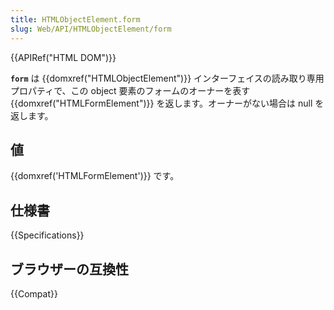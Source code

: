 ```yaml
---
title: HTMLObjectElement.form
slug: Web/API/HTMLObjectElement/form
---
```

{{APIRef("HTML DOM")}}

**`form`** は {{domxref("HTMLObjectElement")}} インターフェイスの読み取り専用プロパティで、この object 要素のフォームのオーナーを表す {{domxref("HTMLFormElement")}} を返します。オーナーがない場合は null を返します。

## 値

{{domxref('HTMLFormElement')}} です。

## 仕様書

{{Specifications}}

## ブラウザーの互換性

{{Compat}}
